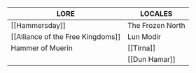 
| **LORE**                          | **LOCALES**      |
| --------------------------------- | ---------------- |
| [[Hammersday]]                    | The Frozen North |
| [[Alliance of the Free Kingdoms]] | Lun Modir        |
| Hammer of Muerin                  | [[Tirna]]        |
|                                   | [[Dun Hamar]]    |
